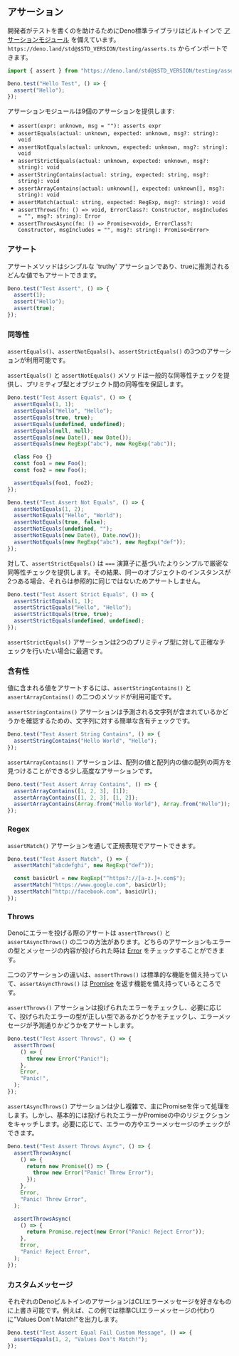 <!-- ## Assertions -->
## アサーション

<!--
To help developers write tests the Deno standard library comes with a built in
[assertions module](https://deno.land/std@$STD_VERSION/testing/asserts.ts) which
can be imported from `https://deno.land/std@$STD_VERSION/testing/asserts.ts`.
-->
開発者がテストを書くのを助けるためにDeno標準ライブラリはビルトインで [アサーションモジュール](https://deno.land/std@$STD_VERSION/testing/asserts.ts) を備えています。`https://deno.land/std@$STD_VERSION/testing/asserts.ts` からインポートできます。

```js
import { assert } from "https://deno.land/std@$STD_VERSION/testing/asserts.ts";

Deno.test("Hello Test", () => {
  assert("Hello");
});
```

<!-- The assertions module provides nine assertions: -->
アサーションモジュールは9個のアサーションを提供します:

- `assert(expr: unknown, msg = ""): asserts expr`
- `assertEquals(actual: unknown, expected: unknown, msg?: string): void`
- `assertNotEquals(actual: unknown, expected: unknown, msg?: string): void`
- `assertStrictEquals(actual: unknown, expected: unknown, msg?: string): void`
- `assertStringContains(actual: string, expected: string, msg?: string): void`
- `assertArrayContains(actual: unknown[], expected: unknown[], msg?: string): void`
- `assertMatch(actual: string, expected: RegExp, msg?: string): void`
- `assertThrows(fn: () => void, ErrorClass?: Constructor, msgIncludes = "", msg?: string): Error`
- `assertThrowsAsync(fn: () => Promise<void>, ErrorClass?: Constructor, msgIncludes = "", msg?: string): Promise<Error>`

<!-- ### Assert -->
### アサート

<!--
The assert method is a simple 'truthy' assertion and can be used to assert any
value which can be inferred as true.
-->
アサートメソッドはシンプルな 'truthy' アサーションであり、trueに推測されるどんな値でもアサートできます。

```js
Deno.test("Test Assert", () => {
  assert(1);
  assert("Hello");
  assert(true);
});
```

<!-- ### Equality -->
### 同等性

<!--
There are three equality assertions available, `assertEquals()`,
`assertNotEquals()` and `assertStrictEquals()`.
-->
`assertEquals()`、`assertNotEquals()`、`assertStrictEquals()` の3つのアサーションが利用可能です。

<!--
The `assertEquals()` and `assertNotEquals()` methods provide a general equality
check and are capable of asserting equality between primitive types and objects.
-->
`assertEquals()` と `assertNotEquals()` メソッドは一般的な同等性チェックを提供し、プリミティブ型とオブジェクト間の同等性を保証します。

```js
Deno.test("Test Assert Equals", () => {
  assertEquals(1, 1);
  assertEquals("Hello", "Hello");
  assertEquals(true, true);
  assertEquals(undefined, undefined);
  assertEquals(null, null);
  assertEquals(new Date(), new Date());
  assertEquals(new RegExp("abc"), new RegExp("abc"));

  class Foo {}
  const foo1 = new Foo();
  const foo2 = new Foo();

  assertEquals(foo1, foo2);
});

Deno.test("Test Assert Not Equals", () => {
  assertNotEquals(1, 2);
  assertNotEquals("Hello", "World");
  assertNotEquals(true, false);
  assertNotEquals(undefined, "");
  assertNotEquals(new Date(), Date.now());
  assertNotEquals(new RegExp("abc"), new RegExp("def"));
});
```

<!--
By contrast `assertStrictEquals()` provides a simpler, stricter equality check
based on the `===` operator. As a result it will not assert two instances of
identical objects as they won't be referentially the same.
-->
対して、`assertStrictEquals()` は `===` 演算子に基づいたよりシンプルで厳密な同等性チェックを提供します。その結果、同一のオブジェクトのインスタンスが2つある場合、それらは参照的に同じではないためアサートしません。

```js
Deno.test("Test Assert Strict Equals", () => {
  assertStrictEquals(1, 1);
  assertStrictEquals("Hello", "Hello");
  assertStrictEquals(true, true);
  assertStrictEquals(undefined, undefined);
});
```

<!--
The `assertStrictEquals()` assertion is best used when you wish to make a
precise check against two primitive types.
-->
`assertStrictEquals()` アサーションは2つのプリミティブ型に対して正確なチェックを行いたい場合に最適です。

<!-- ### Contains -->
### 含有性

<!--
There are two methods available to assert a value contains a value,
`assertStringContains()` and `assertArrayContains()`.
-->
値に含まれる値をアサートするには、`assertStringContains()` と `assertArrayContains()` の二つのメソッドが利用可能です。

<!--
The `assertStringContains()` assertion does a simple includes check on a string
to see if it contains the expected string.
-->
`assertStringContains()` アサーションは予測される文字列が含まれているかどうかを確認するための、文字列に対する簡単な含有チェックです。

```js
Deno.test("Test Assert String Contains", () => {
  assertStringContains("Hello World", "Hello");
});
```

<!--
The `assertArrayContains()` assertion is slightly more advanced and can find
both a value within an array and an array of values within an array.
-->
`assertArrayContains()` アサーションは、配列の値と配列内の値の配列の両方を見つけることができる少し高度なアサーションです。

```js
Deno.test("Test Assert Array Contains", () => {
  assertArrayContains([1, 2, 3], [1]);
  assertArrayContains([1, 2, 3], [1, 2]);
  assertArrayContains(Array.from("Hello World"), Array.from("Hello"));
});
```

### Regex

<!-- You can assert regular expressions via the `assertMatch()` assertion. -->
`assertMatch()` アサーションを通して正規表現でアサートできます。

```js
Deno.test("Test Assert Match", () => {
  assertMatch("abcdefghi", new RegExp("def"));

  const basicUrl = new RegExp("^https?://[a-z.]+.com$");
  assertMatch("https://www.google.com", basicUrl);
  assertMatch("http://facebook.com", basicUrl);
});
```

### Throws

<!--
There are two ways to assert whether something throws an error in Deno,
`assertThrows()` and `assertAsyncThrows()`. Both assertions allow you to check
an
[Error](https://developer.mozilla.org/en-US/docs/Web/JavaScript/Reference/Global_Objects/Error)
has been thrown, the type of error thrown and what the message was.
-->
Denoにエラーを投げる際のアサートは `assertThrows()` と `assertAsyncThrows()` の二つの方法があります。どちらのアサーションもエラーの型とメッセージの内容が投げられた時は [Error](https://developer.mozilla.org/ja/docs/Web/JavaScript/Reference/Global_Objects/Error) をチェックすることができます。

<!--
The difference between the two assertions is `assertThrows()` accepts a standard
function and `assertAsyncThrows()` accepts a function which returns a
[Promise](https://developer.mozilla.org/en-US/docs/Web/JavaScript/Reference/Global_Objects/Promise).
-->
二つのアサーションの違いは、`assertThrows()` は標準的な機能を備え持っていて、`assertAsyncThrows()` は [Promise](https://developer.mozilla.org/ja/docs/Web/JavaScript/Reference/Global_Objects/Promise) を返す機能を備え持っているところです。

<!--
The `assertThrows()` assertion will check an error has been thrown, and
optionally will check the thrown error is of the correct type, and assert the
error message is as expected.
-->
`assertThrows()` アサーションは投げられたエラーをチェックし、必要に応じて、投げられたエラーの型が正しい型であるかどうかをチェックし、エラーメッセージが予測通りかどうかをアサートします。

```js
Deno.test("Test Assert Throws", () => {
  assertThrows(
    () => {
      throw new Error("Panic!");
    },
    Error,
    "Panic!",
  );
});
```

<!--
The `assertAsyncThrows()` assertion is a little more complicated, mainly because
it deals with Promises. But basically it will catch thrown errors or rejections
in Promises. You can also optionally check for the error type and error message.
-->
`assertAsyncThrows()` アサーションは少し複雑で、主にPromiseを伴って処理をします。しかし、基本的には投げられたエラーかPromiseの中のリジェクションをキャッチします。必要に応じて、エラーの方やエラーメッセージのチェックができます。

```js
Deno.test("Test Assert Throws Async", () => {
  assertThrowsAsync(
    () => {
      return new Promise(() => {
        throw new Error("Panic! Threw Error");
      });
    },
    Error,
    "Panic! Threw Error",
  );

  assertThrowsAsync(
    () => {
      return Promise.reject(new Error("Panic! Reject Error"));
    },
    Error,
    "Panic! Reject Error",
  );
});
```

<!-- ### Custom Messages -->
### カスタムメッセージ

<!--
Each of Deno's built in assertions allow you to overwrite the standard CLI error
message if you wish. For instance this example will output "Values Don't Match!"
rather than the standard CLI error message.
-->
それぞれのDenoビルトインのアサーションはCLIエラーメッセージを好きなものに上書き可能です。例えば、この例では標準CLIエラーメッセージの代わりに"Values Don't Match!"を出力します。

```js
Deno.test("Test Assert Equal Fail Custom Message", () => {
  assertEquals(1, 2, "Values Don't Match!");
});
```
